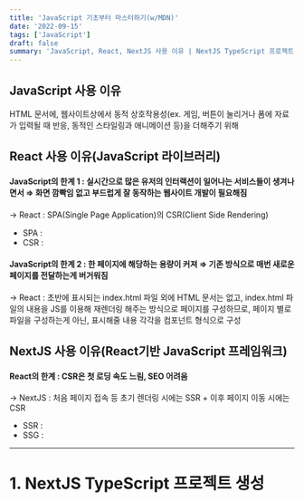 ```yaml
---
title: 'JavaScript 기초부터 마스터하기(w/MDN)'
date: '2022-09-15'
tags: ['JavaScript']
draft: false
summary: 'JavaScript, React, NextJS 사용 이유 | NextJS TypeScript 프로젝트 생성 '
---
```


## JavaScript 사용 이유

HTML 문서에, 웹사이트상에서 동적 상호작용성(ex. 게임, 버튼이 눌리거나 폼에 자료가 입력될 때 반응, 동적인 스타일링과 애니메이션 등)을 더해주기 위해

## React 사용 이유(JavaScript 라이브러리)

#### JavaScript의 한계 1 : 실시간으로 많은 유저의 인터랙션이 일어나는 서비스들이 생겨나면서 ⇒ 화면 깜빡임 없고 부드럽게 잘 동작하는 웹사이트 개발이 필요해짐

-> React : SPA(Single Page Application)의 CSR(Client Side Rendering)

- SPA :
- CSR :

#### JavaScript의 한계 2 : 한 페이지에 해당하는 용량이 커져 ⇒ 기존 방식으로 매번 새로운 페이지를 전달하는게 버거워짐

-> React : 초반에 표시되는 index.html 파일 외에 HTML 문서는 없고, index.html 파일의 내용을 JS를 이용해 재렌더링 해주는 방식으로 페이지를 구성하므로,
페이지 별로 파일을 구성하는게 아닌, 표시해줄 내용 각각을 컴포넌트 형식으로 구성

## NextJS 사용 이유(React기반 JavaScript 프레임워크)

#### React의 한계 : CSR은 첫 로딩 속도 느림, SEO 어려움

-> NextJS : 처음 페이지 접속 등 초기 렌더링 시에는 SSR + 이후 페이지 이동 시에는 CSR

- SSR :
- SSG :

---

# 1. NextJS TypeScript 프로젝트 생성

```

```
